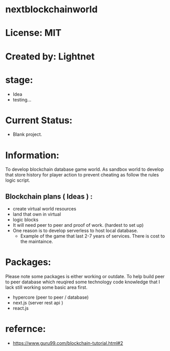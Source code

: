 # nextblockchainworld

# License: MIT

# Created by: Lightnet

# stage:
- Idea
- testing...

# Current Status:
- Blank project.

# Information:
  To develop blockchain database game world. As sandbox world to develop that store history for player action to prevent cheating as follow the rules logic script.

## Blockchain plans ( Ideas ) :
- create virtual world resources
- land that own in virtual
- logic blocks
- It will need peer to peer and proof of work. (hardest to set up)
- One reason is to develop serverless to host local database.
  - Example of the game that last 2-7 years of services. There is cost to the maintaince.

# Packages:
  Please note some packages is either working or outdate. To help build peer to peer database which reuqired some technology code knowledge that I lack still working some basic area first.

- hypercore (peer to peer / database)
- next.js (server rest api )
- react.js

# refernce:
- https://www.guru99.com/blockchain-tutorial.html#2